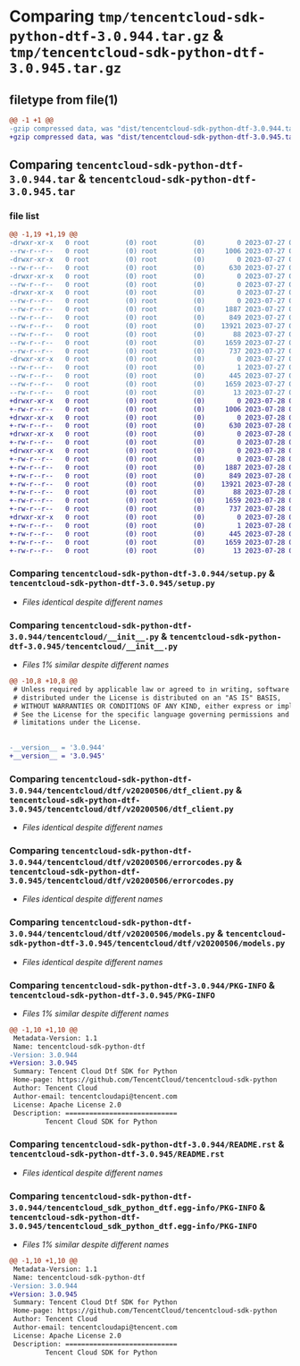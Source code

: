 # Comparing `tmp/tencentcloud-sdk-python-dtf-3.0.944.tar.gz` & `tmp/tencentcloud-sdk-python-dtf-3.0.945.tar.gz`

## filetype from file(1)

```diff
@@ -1 +1 @@
-gzip compressed data, was "dist/tencentcloud-sdk-python-dtf-3.0.944.tar", last modified: Thu Jul 27 02:14:49 2023, max compression
+gzip compressed data, was "dist/tencentcloud-sdk-python-dtf-3.0.945.tar", last modified: Fri Jul 28 00:27:19 2023, max compression
```

## Comparing `tencentcloud-sdk-python-dtf-3.0.944.tar` & `tencentcloud-sdk-python-dtf-3.0.945.tar`

### file list

```diff
@@ -1,19 +1,19 @@
-drwxr-xr-x   0 root         (0) root         (0)        0 2023-07-27 02:14:49.000000 tencentcloud-sdk-python-dtf-3.0.944/
--rw-r--r--   0 root         (0) root         (0)     1006 2023-07-27 02:14:49.000000 tencentcloud-sdk-python-dtf-3.0.944/setup.py
-drwxr-xr-x   0 root         (0) root         (0)        0 2023-07-27 02:14:49.000000 tencentcloud-sdk-python-dtf-3.0.944/tencentcloud/
--rw-r--r--   0 root         (0) root         (0)      630 2023-07-27 02:14:49.000000 tencentcloud-sdk-python-dtf-3.0.944/tencentcloud/__init__.py
-drwxr-xr-x   0 root         (0) root         (0)        0 2023-07-27 02:14:49.000000 tencentcloud-sdk-python-dtf-3.0.944/tencentcloud/dtf/
--rw-r--r--   0 root         (0) root         (0)        0 2023-07-27 02:14:49.000000 tencentcloud-sdk-python-dtf-3.0.944/tencentcloud/dtf/__init__.py
-drwxr-xr-x   0 root         (0) root         (0)        0 2023-07-27 02:14:49.000000 tencentcloud-sdk-python-dtf-3.0.944/tencentcloud/dtf/v20200506/
--rw-r--r--   0 root         (0) root         (0)        0 2023-07-27 02:14:49.000000 tencentcloud-sdk-python-dtf-3.0.944/tencentcloud/dtf/v20200506/__init__.py
--rw-r--r--   0 root         (0) root         (0)     1887 2023-07-27 02:14:49.000000 tencentcloud-sdk-python-dtf-3.0.944/tencentcloud/dtf/v20200506/dtf_client.py
--rw-r--r--   0 root         (0) root         (0)      849 2023-07-27 02:14:49.000000 tencentcloud-sdk-python-dtf-3.0.944/tencentcloud/dtf/v20200506/errorcodes.py
--rw-r--r--   0 root         (0) root         (0)    13921 2023-07-27 02:14:49.000000 tencentcloud-sdk-python-dtf-3.0.944/tencentcloud/dtf/v20200506/models.py
--rw-r--r--   0 root         (0) root         (0)       88 2023-07-27 02:14:49.000000 tencentcloud-sdk-python-dtf-3.0.944/setup.cfg
--rw-r--r--   0 root         (0) root         (0)     1659 2023-07-27 02:14:49.000000 tencentcloud-sdk-python-dtf-3.0.944/PKG-INFO
--rw-r--r--   0 root         (0) root         (0)      737 2023-07-27 02:14:49.000000 tencentcloud-sdk-python-dtf-3.0.944/README.rst
-drwxr-xr-x   0 root         (0) root         (0)        0 2023-07-27 02:14:49.000000 tencentcloud-sdk-python-dtf-3.0.944/tencentcloud_sdk_python_dtf.egg-info/
--rw-r--r--   0 root         (0) root         (0)        1 2023-07-27 02:14:49.000000 tencentcloud-sdk-python-dtf-3.0.944/tencentcloud_sdk_python_dtf.egg-info/dependency_links.txt
--rw-r--r--   0 root         (0) root         (0)      445 2023-07-27 02:14:49.000000 tencentcloud-sdk-python-dtf-3.0.944/tencentcloud_sdk_python_dtf.egg-info/SOURCES.txt
--rw-r--r--   0 root         (0) root         (0)     1659 2023-07-27 02:14:49.000000 tencentcloud-sdk-python-dtf-3.0.944/tencentcloud_sdk_python_dtf.egg-info/PKG-INFO
--rw-r--r--   0 root         (0) root         (0)       13 2023-07-27 02:14:49.000000 tencentcloud-sdk-python-dtf-3.0.944/tencentcloud_sdk_python_dtf.egg-info/top_level.txt
+drwxr-xr-x   0 root         (0) root         (0)        0 2023-07-28 00:27:19.000000 tencentcloud-sdk-python-dtf-3.0.945/
+-rw-r--r--   0 root         (0) root         (0)     1006 2023-07-28 00:27:18.000000 tencentcloud-sdk-python-dtf-3.0.945/setup.py
+drwxr-xr-x   0 root         (0) root         (0)        0 2023-07-28 00:27:19.000000 tencentcloud-sdk-python-dtf-3.0.945/tencentcloud/
+-rw-r--r--   0 root         (0) root         (0)      630 2023-07-28 00:27:18.000000 tencentcloud-sdk-python-dtf-3.0.945/tencentcloud/__init__.py
+drwxr-xr-x   0 root         (0) root         (0)        0 2023-07-28 00:27:19.000000 tencentcloud-sdk-python-dtf-3.0.945/tencentcloud/dtf/
+-rw-r--r--   0 root         (0) root         (0)        0 2023-07-28 00:27:18.000000 tencentcloud-sdk-python-dtf-3.0.945/tencentcloud/dtf/__init__.py
+drwxr-xr-x   0 root         (0) root         (0)        0 2023-07-28 00:27:19.000000 tencentcloud-sdk-python-dtf-3.0.945/tencentcloud/dtf/v20200506/
+-rw-r--r--   0 root         (0) root         (0)        0 2023-07-28 00:27:18.000000 tencentcloud-sdk-python-dtf-3.0.945/tencentcloud/dtf/v20200506/__init__.py
+-rw-r--r--   0 root         (0) root         (0)     1887 2023-07-28 00:27:18.000000 tencentcloud-sdk-python-dtf-3.0.945/tencentcloud/dtf/v20200506/dtf_client.py
+-rw-r--r--   0 root         (0) root         (0)      849 2023-07-28 00:27:18.000000 tencentcloud-sdk-python-dtf-3.0.945/tencentcloud/dtf/v20200506/errorcodes.py
+-rw-r--r--   0 root         (0) root         (0)    13921 2023-07-28 00:27:18.000000 tencentcloud-sdk-python-dtf-3.0.945/tencentcloud/dtf/v20200506/models.py
+-rw-r--r--   0 root         (0) root         (0)       88 2023-07-28 00:27:19.000000 tencentcloud-sdk-python-dtf-3.0.945/setup.cfg
+-rw-r--r--   0 root         (0) root         (0)     1659 2023-07-28 00:27:19.000000 tencentcloud-sdk-python-dtf-3.0.945/PKG-INFO
+-rw-r--r--   0 root         (0) root         (0)      737 2023-07-28 00:27:18.000000 tencentcloud-sdk-python-dtf-3.0.945/README.rst
+drwxr-xr-x   0 root         (0) root         (0)        0 2023-07-28 00:27:19.000000 tencentcloud-sdk-python-dtf-3.0.945/tencentcloud_sdk_python_dtf.egg-info/
+-rw-r--r--   0 root         (0) root         (0)        1 2023-07-28 00:27:19.000000 tencentcloud-sdk-python-dtf-3.0.945/tencentcloud_sdk_python_dtf.egg-info/dependency_links.txt
+-rw-r--r--   0 root         (0) root         (0)      445 2023-07-28 00:27:19.000000 tencentcloud-sdk-python-dtf-3.0.945/tencentcloud_sdk_python_dtf.egg-info/SOURCES.txt
+-rw-r--r--   0 root         (0) root         (0)     1659 2023-07-28 00:27:19.000000 tencentcloud-sdk-python-dtf-3.0.945/tencentcloud_sdk_python_dtf.egg-info/PKG-INFO
+-rw-r--r--   0 root         (0) root         (0)       13 2023-07-28 00:27:19.000000 tencentcloud-sdk-python-dtf-3.0.945/tencentcloud_sdk_python_dtf.egg-info/top_level.txt
```

### Comparing `tencentcloud-sdk-python-dtf-3.0.944/setup.py` & `tencentcloud-sdk-python-dtf-3.0.945/setup.py`

 * *Files identical despite different names*

### Comparing `tencentcloud-sdk-python-dtf-3.0.944/tencentcloud/__init__.py` & `tencentcloud-sdk-python-dtf-3.0.945/tencentcloud/__init__.py`

 * *Files 1% similar despite different names*

```diff
@@ -10,8 +10,8 @@
 # Unless required by applicable law or agreed to in writing, software
 # distributed under the License is distributed on an "AS IS" BASIS,
 # WITHOUT WARRANTIES OR CONDITIONS OF ANY KIND, either express or implied.
 # See the License for the specific language governing permissions and
 # limitations under the License.
 
 
-__version__ = '3.0.944'
+__version__ = '3.0.945'
```

### Comparing `tencentcloud-sdk-python-dtf-3.0.944/tencentcloud/dtf/v20200506/dtf_client.py` & `tencentcloud-sdk-python-dtf-3.0.945/tencentcloud/dtf/v20200506/dtf_client.py`

 * *Files identical despite different names*

### Comparing `tencentcloud-sdk-python-dtf-3.0.944/tencentcloud/dtf/v20200506/errorcodes.py` & `tencentcloud-sdk-python-dtf-3.0.945/tencentcloud/dtf/v20200506/errorcodes.py`

 * *Files identical despite different names*

### Comparing `tencentcloud-sdk-python-dtf-3.0.944/tencentcloud/dtf/v20200506/models.py` & `tencentcloud-sdk-python-dtf-3.0.945/tencentcloud/dtf/v20200506/models.py`

 * *Files identical despite different names*

### Comparing `tencentcloud-sdk-python-dtf-3.0.944/PKG-INFO` & `tencentcloud-sdk-python-dtf-3.0.945/PKG-INFO`

 * *Files 1% similar despite different names*

```diff
@@ -1,10 +1,10 @@
 Metadata-Version: 1.1
 Name: tencentcloud-sdk-python-dtf
-Version: 3.0.944
+Version: 3.0.945
 Summary: Tencent Cloud Dtf SDK for Python
 Home-page: https://github.com/TencentCloud/tencentcloud-sdk-python
 Author: Tencent Cloud
 Author-email: tencentcloudapi@tencent.com
 License: Apache License 2.0
 Description: ============================
         Tencent Cloud SDK for Python
```

### Comparing `tencentcloud-sdk-python-dtf-3.0.944/README.rst` & `tencentcloud-sdk-python-dtf-3.0.945/README.rst`

 * *Files identical despite different names*

### Comparing `tencentcloud-sdk-python-dtf-3.0.944/tencentcloud_sdk_python_dtf.egg-info/PKG-INFO` & `tencentcloud-sdk-python-dtf-3.0.945/tencentcloud_sdk_python_dtf.egg-info/PKG-INFO`

 * *Files 1% similar despite different names*

```diff
@@ -1,10 +1,10 @@
 Metadata-Version: 1.1
 Name: tencentcloud-sdk-python-dtf
-Version: 3.0.944
+Version: 3.0.945
 Summary: Tencent Cloud Dtf SDK for Python
 Home-page: https://github.com/TencentCloud/tencentcloud-sdk-python
 Author: Tencent Cloud
 Author-email: tencentcloudapi@tencent.com
 License: Apache License 2.0
 Description: ============================
         Tencent Cloud SDK for Python
```

